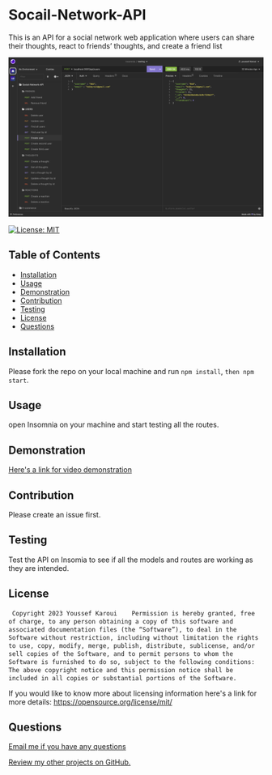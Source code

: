 # Socail-Network-API
  
  This is an API for a social network web application where users can share their thoughts, react to friends’ thoughts, and create a friend list

  ![alt text](/assets/images/README.screeshot.png) 
 
 
  [![License: MIT](https://img.shields.io/badge/License-MIT-yellow.svg)](https://opensource.org/licenses/MIT)

  ## Table of Contents

  - [Installation](#installation)
  - [Usage](#usage)
  - [Demonstration](#demonstration)
  - [Contribution](#contribution)
  - [Testing](#testing)
  - [License](#license)
  - [Questions](#questions)


  <a name="installation"></a>
  ## Installation

  Please fork the repo on your local machine and run  `npm install`, `then npm start`.

  <a name= "usage"></a>

  ## Usage

  open Insomnia on your machine and start testing all the routes.
  
  <a name="demonstration"></a>

  ## Demonstration

  [Here's a link for video demonstration](https://drive.google.com/file/d/1Lt9VrXTgVS3pbyTJSl9nFuEIm1QrqqOc/view?usp=sharing)

  <a name="contribution"></a>


  ## Contribution 

  Please create an issue first.

  <a name="testing"></a>

  ## Testing 

  Test the API on Insomia to see if all the models and routes are working as they are intended.

  <a name="license"></a>

  ## License 

     Copyright 2023 Youssef Karoui    Permission is hereby granted, free of charge, to any person obtaining a copy of this software and associated documentation files (the “Software”), to deal in the Software without restriction, including without limitation the rights to use, copy, modify, merge, publish, distribute, sublicense, and/or sell copies of the Software, and to permit persons to whom the Software is furnished to do so, subject to the following conditions: The above copyright notice and this permission notice shall be included in all copies or substantial portions of the Software.

  If you would like to know more about licensing information here's a link for more details: https://opensource.org/license/mit/

  <a name="questions"></a>

  ## Questions 

  [Email me if you have any questions](mailto:youssefkaroui6@gmail.com)

[Review my other projects on GitHub.](https://www.github.com/youssefkaroui)

  